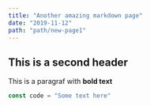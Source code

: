 ```yaml
---
title: "Another amazing markdown page"
date: "2019-11-12"
path: "path/new-page1"
---
```


## This is a second header

This is a paragraf with **bold text**

```javascript
const code = "Some text here"
```
